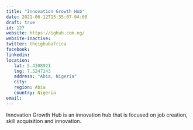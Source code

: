 ```yaml
---
title: "Innovation Growth Hub"
date: 2021-06-12T15:35:07-04:00
draft: true
id: 127
website: https://ighub.com.ng/
website-inactive: 
twitter: theighubafrica
facebook: 
linkedin: 
location: 
   lat: 5.4308921
   lng: 7.5247243
   address: "Abia, Nigeria"
   city: 
   region: Abia
   country: Nigeria
email: 
---
```

Innovation Growth Hub is an innovation hub that is focused on job creation, skill acquisition and innovation. 
